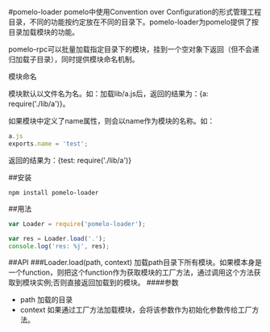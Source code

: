 #pomelo-loader
pomelo中使用Convention over Configuration的形式管理工程目录，不同的功能按约定放在不同的目录下。pomelo-loader为pomelo提供了按目录加载模块的功能。

pomelo-rpc可以批量加载指定目录下的模块，挂到一个空对象下返回（但不会递归加载子目录），同时提供模块命名机制。

模块命名

模块默认以文件名为名。如：加载lib/a.js后，返回的结果为：{a: require('./lib/a')}。

如果模块中定义了name属性，则会以name作为模块的名称。如：
```javascript
a.js
exports.name = 'test';
```
返回的结果为：{test: require('./lib/a')}


##安装
```
npm install pomelo-loader
```

##用法
``` javascript
var Loader = require('pomelo-loader');

var res = Loader.load('.');
console.log('res: %j', res);
``` 

##API
###Loader.load(path, context)
加载path目录下所有模块。如果模本身是一个function，则把这个function作为获取模块的工厂方法，通过调用这个方法获取到模块实例;否则直接返回加载到的模块。
####参数
+ path 加载的目录
+ context 如果通过工厂方法加载模块，会将该参数作为初始化参数传给工厂方法。
